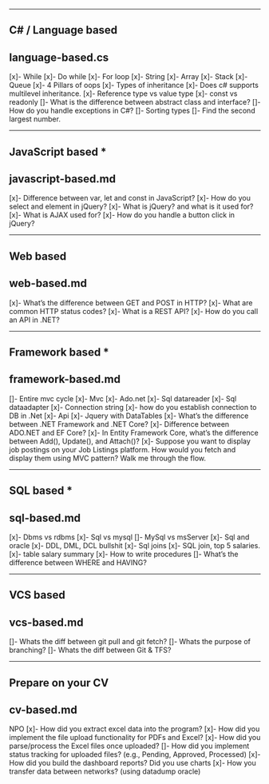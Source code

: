 -------------------------
## C# / Language based
language-based.cs
-------------------------
[x]- While
[x]- Do while
[x]- For loop
[x]- String
[x]- Array
[x]- Stack
[x]- Queue
[x]- 4 Pillars of oops
[x]- Types of inheritance 
[x]- Does c# supports multilevel inheritance.
[x]- Reference type vs value type
[x]- const vs readonly
[]- What is the difference between abstract class and interface?
[]- How do you handle exceptions in C#?
[]- Sorting types
[]- Find the second largest number.


-------------------------
## JavaScript based *
javascript-based.md
-------------------------
[x]- Difference between var, let and const in JavaScript?
[x]- How do you select and element in jQuery?
[x]- What is jQuery? and what is it used for?
[x]- What is AJAX used for?
[x]- How do you handle a button click in jQuery?


-------------------------
## Web based
web-based.md
-------------------------
[x]- What’s the difference between GET and POST in HTTP?
[x]- What are common HTTP status codes?
[x]- What is a REST API?
[x]- How do you call an API in .NET?


-------------------------
## Framework based *
framework-based.md
-------------------------
[]- Entire mvc cycle
[x]- Mvc
[x]- Ado.net
[x]- Sql datareader
[x]- Sql dataadapter
[x]- Connection string 
[x]- how do you establish connection to DB in .Net 
[x]- Api
[x]- Jquery with DataTables
[x]- What’s the difference between .NET Framework and .NET Core?
[x]- Difference between ADO.NET and EF Core?
[x]- In Entity Framework Core, what’s the difference between Add(), Update(), and Attach()?
[x]- Suppose you want to display job postings on your Job Listings platform. How would you fetch and display them using MVC pattern? Walk me through the flow.

-------------------------
## SQL based *
sql-based.md
-------------------------
[x]- Dbms vs rdbms
[x]- Sql vs mysql
[]- MySql vs msServer
[x]- Sql and oracle
[x]- DDL, DML, DCL bullshit
[x]- Sql joins
[x]- SQL join, top 5 salaries.
[x]- table salary summary
[x]- How to write procedures
[]- What’s the difference between WHERE and HAVING?


-------------------------
## VCS based
vcs-based.md
-------------------------
[]- Whats the diff between git pull and git fetch?
[]- Whats the purpose of branching?
[]- Whats the diff between Git & TFS?

-------------------------
## Prepare on your CV
cv-based.md
-------------------------
NPO
[x]- How did you extract excel data into the program?
[x]- How did you implement the file upload functionality for PDFs and Excel?
[x]- How did you parse/process the Excel files once uploaded?
[]- How did you implement status tracking for uploaded files? (e.g., Pending, Approved, Processed)
[x]- How did you build the dashboard reports? Did you use charts
[x]- How you transfer data between networks? (using datadump oracle)
